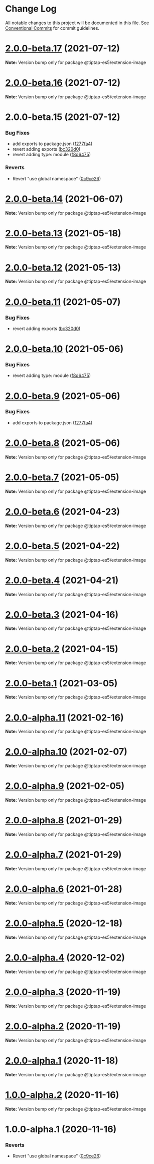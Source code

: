 # Change Log

All notable changes to this project will be documented in this file.
See [Conventional Commits](https://conventionalcommits.org) for commit guidelines.

# [2.0.0-beta.17](https://github.com/justame/tiptap/compare/@tiptap-es5/extension-image@2.0.0-beta.16...@tiptap-es5/extension-image@2.0.0-beta.17) (2021-07-12)

**Note:** Version bump only for package @tiptap-es5/extension-image





# [2.0.0-beta.16](https://github.com/justame/tiptap/compare/@tiptap-es5/extension-image@2.0.0-beta.15...@tiptap-es5/extension-image@2.0.0-beta.16) (2021-07-12)

**Note:** Version bump only for package @tiptap-es5/extension-image





# 2.0.0-beta.15 (2021-07-12)


### Bug Fixes

* add exports to package.json ([1277fa4](https://github.com/justame/tiptap/commit/1277fa47151e9c039508cdb219bdd0ffe647f4ee))
* revert adding exports ([bc320d0](https://github.com/justame/tiptap/commit/bc320d0b4b80b0e37a7e47a56e0f6daec6e65d98))
* revert adding type: module ([f8d6475](https://github.com/justame/tiptap/commit/f8d6475e2151faea6f96baecdd6bd75880d50d2c))


### Reverts

* Revert "use global namespace" ([0c9ce26](https://github.com/justame/tiptap/commit/0c9ce26c02c07d88a757c01b0a9d7f9e2b0b7502))





# [2.0.0-beta.14](https://github.com/ueberdosis/tiptap/compare/@tiptap-es5/extension-image@2.0.0-beta.13...@tiptap-es5/extension-image@2.0.0-beta.14) (2021-06-07)

**Note:** Version bump only for package @tiptap-es5/extension-image

# [2.0.0-beta.13](https://github.com/ueberdosis/tiptap/compare/@tiptap-es5/extension-image@2.0.0-beta.12...@tiptap-es5/extension-image@2.0.0-beta.13) (2021-05-18)

**Note:** Version bump only for package @tiptap-es5/extension-image

# [2.0.0-beta.12](https://github.com/ueberdosis/tiptap/compare/@tiptap-es5/extension-image@2.0.0-beta.11...@tiptap-es5/extension-image@2.0.0-beta.12) (2021-05-13)

**Note:** Version bump only for package @tiptap-es5/extension-image

# [2.0.0-beta.11](https://github.com/ueberdosis/tiptap/compare/@tiptap-es5/extension-image@2.0.0-beta.10...@tiptap-es5/extension-image@2.0.0-beta.11) (2021-05-07)

### Bug Fixes

- revert adding exports ([bc320d0](https://github.com/ueberdosis/tiptap/commit/bc320d0b4b80b0e37a7e47a56e0f6daec6e65d98))

# [2.0.0-beta.10](https://github.com/ueberdosis/tiptap/compare/@tiptap-es5/extension-image@2.0.0-beta.9...@tiptap-es5/extension-image@2.0.0-beta.10) (2021-05-06)

### Bug Fixes

- revert adding type: module ([f8d6475](https://github.com/ueberdosis/tiptap/commit/f8d6475e2151faea6f96baecdd6bd75880d50d2c))

# [2.0.0-beta.9](https://github.com/ueberdosis/tiptap/compare/@tiptap-es5/extension-image@2.0.0-beta.8...@tiptap-es5/extension-image@2.0.0-beta.9) (2021-05-06)

### Bug Fixes

- add exports to package.json ([1277fa4](https://github.com/ueberdosis/tiptap/commit/1277fa47151e9c039508cdb219bdd0ffe647f4ee))

# [2.0.0-beta.8](https://github.com/ueberdosis/tiptap/compare/@tiptap-es5/extension-image@2.0.0-beta.7...@tiptap-es5/extension-image@2.0.0-beta.8) (2021-05-06)

**Note:** Version bump only for package @tiptap-es5/extension-image

# [2.0.0-beta.7](https://github.com/ueberdosis/tiptap/compare/@tiptap-es5/extension-image@2.0.0-beta.6...@tiptap-es5/extension-image@2.0.0-beta.7) (2021-05-05)

**Note:** Version bump only for package @tiptap-es5/extension-image

# [2.0.0-beta.6](https://github.com/ueberdosis/tiptap/compare/@tiptap-es5/extension-image@2.0.0-beta.5...@tiptap-es5/extension-image@2.0.0-beta.6) (2021-04-23)

**Note:** Version bump only for package @tiptap-es5/extension-image

# [2.0.0-beta.5](https://github.com/ueberdosis/tiptap/compare/@tiptap-es5/extension-image@2.0.0-beta.4...@tiptap-es5/extension-image@2.0.0-beta.5) (2021-04-22)

**Note:** Version bump only for package @tiptap-es5/extension-image

# [2.0.0-beta.4](https://github.com/ueberdosis/tiptap/compare/@tiptap-es5/extension-image@2.0.0-beta.3...@tiptap-es5/extension-image@2.0.0-beta.4) (2021-04-21)

**Note:** Version bump only for package @tiptap-es5/extension-image

# [2.0.0-beta.3](https://github.com/ueberdosis/tiptap/compare/@tiptap-es5/extension-image@2.0.0-beta.2...@tiptap-es5/extension-image@2.0.0-beta.3) (2021-04-16)

**Note:** Version bump only for package @tiptap-es5/extension-image

# [2.0.0-beta.2](https://github.com/ueberdosis/tiptap/compare/@tiptap-es5/extension-image@2.0.0-beta.1...@tiptap-es5/extension-image@2.0.0-beta.2) (2021-04-15)

**Note:** Version bump only for package @tiptap-es5/extension-image

# [2.0.0-beta.1](https://github.com/ueberdosis/tiptap/compare/@tiptap-es5/extension-image@2.0.0-alpha.11...@tiptap-es5/extension-image@2.0.0-beta.1) (2021-03-05)

**Note:** Version bump only for package @tiptap-es5/extension-image

# [2.0.0-alpha.11](https://github.com/ueberdosis/tiptap/compare/@tiptap-es5/extension-image@2.0.0-alpha.10...@tiptap-es5/extension-image@2.0.0-alpha.11) (2021-02-16)

**Note:** Version bump only for package @tiptap-es5/extension-image

# [2.0.0-alpha.10](https://github.com/ueberdosis/tiptap/compare/@tiptap-es5/extension-image@2.0.0-alpha.9...@tiptap-es5/extension-image@2.0.0-alpha.10) (2021-02-07)

**Note:** Version bump only for package @tiptap-es5/extension-image

# [2.0.0-alpha.9](https://github.com/ueberdosis/tiptap/compare/@tiptap-es5/extension-image@2.0.0-alpha.8...@tiptap-es5/extension-image@2.0.0-alpha.9) (2021-02-05)

**Note:** Version bump only for package @tiptap-es5/extension-image

# [2.0.0-alpha.8](https://github.com/ueberdosis/tiptap/compare/@tiptap-es5/extension-image@2.0.0-alpha.7...@tiptap-es5/extension-image@2.0.0-alpha.8) (2021-01-29)

**Note:** Version bump only for package @tiptap-es5/extension-image

# [2.0.0-alpha.7](https://github.com/ueberdosis/tiptap/compare/@tiptap-es5/extension-image@2.0.0-alpha.6...@tiptap-es5/extension-image@2.0.0-alpha.7) (2021-01-29)

**Note:** Version bump only for package @tiptap-es5/extension-image

# [2.0.0-alpha.6](https://github.com/ueberdosis/tiptap/compare/@tiptap-es5/extension-image@2.0.0-alpha.5...@tiptap-es5/extension-image@2.0.0-alpha.6) (2021-01-28)

**Note:** Version bump only for package @tiptap-es5/extension-image

# [2.0.0-alpha.5](https://github.com/ueberdosis/tiptap/compare/@tiptap-es5/extension-image@2.0.0-alpha.4...@tiptap-es5/extension-image@2.0.0-alpha.5) (2020-12-18)

**Note:** Version bump only for package @tiptap-es5/extension-image

# [2.0.0-alpha.4](https://github.com/ueberdosis/tiptap/compare/@tiptap-es5/extension-image@2.0.0-alpha.3...@tiptap-es5/extension-image@2.0.0-alpha.4) (2020-12-02)

**Note:** Version bump only for package @tiptap-es5/extension-image

# [2.0.0-alpha.3](https://github.com/ueberdosis/tiptap/compare/@tiptap-es5/extension-image@2.0.0-alpha.2...@tiptap-es5/extension-image@2.0.0-alpha.3) (2020-11-19)

**Note:** Version bump only for package @tiptap-es5/extension-image

# [2.0.0-alpha.2](https://github.com/ueberdosis/tiptap/compare/@tiptap-es5/extension-image@2.0.0-alpha.1...@tiptap-es5/extension-image@2.0.0-alpha.2) (2020-11-19)

**Note:** Version bump only for package @tiptap-es5/extension-image

# [2.0.0-alpha.1](https://github.com/ueberdosis/tiptap/compare/@tiptap-es5/extension-image@1.0.0-alpha.2...@tiptap-es5/extension-image@2.0.0-alpha.1) (2020-11-18)

**Note:** Version bump only for package @tiptap-es5/extension-image

# [1.0.0-alpha.2](https://github.com/ueberdosis/tiptap/compare/@tiptap-es5/extension-image@1.0.0-alpha.1...@tiptap-es5/extension-image@1.0.0-alpha.2) (2020-11-16)

**Note:** Version bump only for package @tiptap-es5/extension-image

# 1.0.0-alpha.1 (2020-11-16)

### Reverts

- Revert "use global namespace" ([0c9ce26](https://github.com/ueberdosis/tiptap/commit/0c9ce26c02c07d88a757c01b0a9d7f9e2b0b7502))
